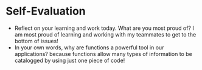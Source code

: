 # Self-Evaluation

- Reflect on your learning and work today. What are you most proud of? I am most proud of learning and working with my teammates to get to the bottom of issues!
- In your own words, why are functions a powerful tool in our applications? because functions allow many types of information to be catalogged by using just one piece of code!